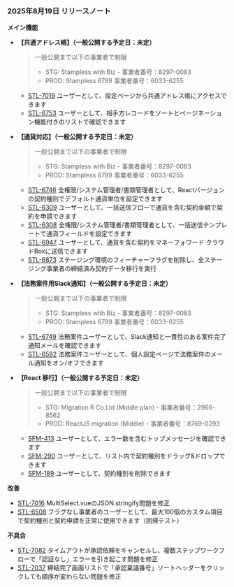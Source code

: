 ### 2025年8月19日 リリースノート

**メイン機能**
*   **【共通アドレス帳】（一般公開する予定日：未定）**
    > 一般公開まで以下の事業者で制限
    > - STG: Stampless with Biz - 事業者番号：8297-0083　
    > - PROD: Stampless 6789 事業者番号：6033-6255

    *   [STL-7019](https://moneyforward.atlassian.net/browse/STL-7019) ユーザーとして、設定ページから共通アドレス帳にアクセスできます
    *   [STL-6753](https://moneyforward.atlassian.net/browse/STL-6753) ユーザーとして、相手方レコードをソートとページネーション機能付きのリストで確認できます

*   **【通貨対応】（一般公開する予定日：未定）**
    > 一般公開まで以下の事業者で制限
    > - STG: Stampless with Biz - 事業者番号：8297-0083　
    > - PROD: Stampless 6789 事業者番号：6033-6255

    *   [STL-6746](https://moneyforward.atlassian.net/browse/STL-6746) 全権限/システム管理者/書類管理者として、Reactバージョンの契約種別でデフォルト通貨単位を設定できます
    *   [STL-6309](https://moneyforward.atlassian.net/browse/STL-6309) ユーザーとして、一括送信フローで通貨を含む契約金額で契約を申請できます
    *   [STL-6308](https://moneyforward.atlassian.net/browse/STL-6308) 全権限/システム管理者/書類管理者として、一括送信テンプレートで通貨フィールドを設定できます
    *   [STL-6947](https://moneyforward.atlassian.net/browse/STL-6947) ユーザーとして、通貨を含む契約をマネーフォワード クラウドBoxに送信できます
    *   [STL-6873](https://moneyforward.atlassian.net/browse/STL-6873) ステージング環境のフィーチャーフラグを削除し、全ステージング事業者の締結済み契約データ移行を実行

*   **【法務案件用Slack通知】（一般公開する予定日：未定）**
    > 一般公開まで以下の事業者で制限
    > - STG: Stampless with Biz - 事業者番号：8297-0083　
    > - PROD: Stampless 6789 事業者番号：6033-6255

    *   [STL-6749](https://moneyforward.atlassian.net/browse/STL-6749) 法務案件ユーザーとして、Slack通知と一貫性のある案件完了通知メールを確認できます
    *   [STL-6592](https://moneyforward.atlassian.net/browse/STL-6592) 法務案件ユーザーとして、個人設定ページで法務案件のメール通知をオン/オフできます

*   **【React 移行】（一般公開する予定日：未定）**
    > 一般公開まで以下の事業者で制限
    > - STG: Migration R Co.Ltd (Middle plan) - 事業者番号：2966-8562
    > - PROD: ReactJS migration (Middle) - 事業者番号：8769-0293

    *   [SFM-413](https://moneyforward.atlassian.net/browse/SFM-413) ユーザーとして、エラー数を含むトップメッセージを確認できます
    *   [SFM-290](https://moneyforward.atlassian.net/browse/SFM-290) ユーザーとして、リスト内で契約種別をドラッグ&ドロップできます
    *   [SFM-189](https://moneyforward.atlassian.net/browse/SFM-189) ユーザーとして、契約種別を削除できます

**改善**
*   [STL-7016](https://moneyforward.atlassian.net/browse/STL-7016) MultiSelect.vueのJSON.stringify問題を修正
*   [STL-6508](https://moneyforward.atlassian.net/browse/STL-6508) フラグなし事業者のユーザーとして、最大100個のカスタム項目で契約種別と契約申請を正常に使用できます（回帰テスト）

**不具合**
*   [STL-7082](https://moneyforward.atlassian.net/browse/STL-7082) タイムアウトが承認依頼をキャンセルし、複数ステップワークフローで「認証なし」エラーを引き起こす問題を修正
*   [STL-7037](https://moneyforward.atlassian.net/browse/STL-7037) 締結完了画面リストで「承認稟議番号」ソートヘッダーをクリックしても順序が変わらない問題を修正
